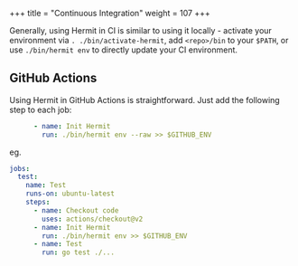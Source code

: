 +++
title = "Continuous Integration"
weight = 107
+++

Generally, using Hermit in CI is similar to using it locally - activate
your environment via `. ./bin/activate-hermit`, add `<repo>/bin` to your
`$PATH`, or use `./bin/hermit env` to directly update your CI environment.

## GitHub Actions

Using Hermit in GitHub Actions is straightforward. Just add the following step to each job:

```yaml
      - name: Init Hermit
        run: ./bin/hermit env --raw >> $GITHUB_ENV
```

eg.

```yaml
jobs:
  test:
    name: Test
    runs-on: ubuntu-latest
    steps:
      - name: Checkout code
        uses: actions/checkout@v2
      - name: Init Hermit
        run: ./bin/hermit env >> $GITHUB_ENV
      - name: Test
        run: go test ./...
```
